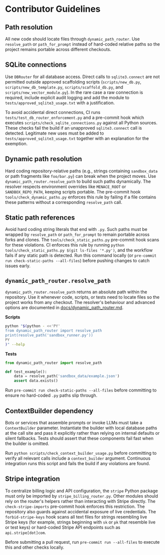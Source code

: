 # Contributor Guidelines

## Path resolution

All new code should locate files through `dynamic_path_router`. Use
`resolve_path` or `path_for_prompt` instead of hard-coded relative paths so the
project remains portable across different checkouts.

## SQLite connections

Use `DBRouter` for all database access. Direct calls to `sqlite3.connect` are not
permitted outside approved scaffolding scripts
(`scripts/new_db.py`, `scripts/new_db_template.py`, `scripts/scaffold_db.py`, and
`scripts/new_vector_module.py`).  In the rare case a raw connection is required,
include explicit audit logging and add the module to
`tests/approved_sqlite3_usage.txt` with a justification.

To avoid accidental direct connections, CI runs
`tests/test_db_router_enforcement.py` and a pre-commit hook which executes
`scripts/check_sqlite_connections.py` against all Python sources. These checks
fail the build if an unapproved `sqlite3.connect` call is detected. Legitimate
new uses must be added to `tests/approved_sqlite3_usage.txt` together with an
explanation for the exemption.

## Dynamic path resolution

Hard coding repository-relative paths (e.g., strings containing `sandbox_data`
or path fragments like `foo/bar.py`) can break when the project moves. Use
`dynamic_path_router.resolve_path` to build such paths dynamically. The resolver
respects environment overrides like `MENACE_ROOT` or `SANDBOX_REPO_PATH`,
keeping scripts portable. The pre-commit hook
`tools/check_dynamic_paths.py` enforces this rule by failing if a file contains
these patterns without a corresponding `resolve_path` call.

## Static path references

Avoid hard coding string literals that end with `.py`. Such paths must be
wrapped by `resolve_path` or `path_for_prompt` to remain portable across forks
and clones. The `tools/check_static_paths.py` pre-commit hook scans for these
violations.
CI enforces this rule by running `python tools/check_static_paths.py $(git ls-files '*.py')`,
and the workflow fails if any static path is detected.
Run this command locally (or `pre-commit run check-static-paths --all-files`)
before pushing changes to catch issues early.

## `dynamic_path_router.resolve_path`

`dynamic_path_router.resolve_path` returns an absolute path within the
repository. Use it whenever code, scripts, or tests need to locate files so the
project works from any checkout. The resolver's behaviour and advanced options
are documented in [docs/dynamic_path_router.md](docs/dynamic_path_router.md).

**Scripts**

```bash
python "$(python - <<'PY'
from dynamic_path_router import resolve_path
print(resolve_path('sandbox_runner.py'))
PY
)" --help
```

**Tests**

```python
from dynamic_path_router import resolve_path

def test_example():
    data = resolve_path('sandbox_data/example.json')
    assert data.exists()
```

Run `pre-commit run check-static-paths --all-files` before committing to ensure
no hard-coded `.py` paths slip through.

## ContextBuilder dependency

Bots or services that assemble prompts or invoke LLMs must take a
`ContextBuilder` parameter. Instantiate the builder with local database paths
at the call site and pass it explicitly rather than relying on internal
defaults or silent fallbacks. Tests should assert that these components fail
fast when the builder is omitted.

Run `python scripts/check_context_builder_usage.py` before committing to verify
all relevant calls include a `context_builder` argument. Continuous integration
runs this script and fails the build if any violations are found.

## Stripe integration

To centralize billing logic and API configuration, the `stripe` Python package
must only be imported by `stripe_billing_router.py`. Other modules should rely
on the router's helpers rather than interacting with Stripe directly. The
`check-stripe-imports` pre-commit hook enforces this restriction. The repository
also guards against accidental exposure of live credentials. The
`forbid-stripe-keys` hook scans all text files for strings resembling live
Stripe keys (for example, strings beginning with `sk` or `pk` that resemble live or test keys) or hard-coded Stripe API endpoints
such as `api.stripe[dot]com`.

Before submitting a pull request, run `pre-commit run --all-files` to execute
this and other checks locally.
